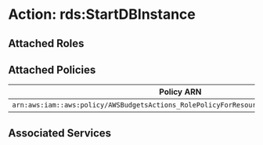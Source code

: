 # Action: rds:StartDBInstance

## Attached Roles

## Attached Policies

| Policy ARN | Policy Name |
|------------|-------------|
| `arn:aws:iam::aws:policy/AWSBudgetsActions_RolePolicyForResourceAdministrationWithSSM` | [AWSBudgetsActions_RolePolicyForResourceAdministrationWithSSM](../policies.md#awsbudgetsactions_rolepolicyforresourceadministrationwithssm) |

## Associated Services

